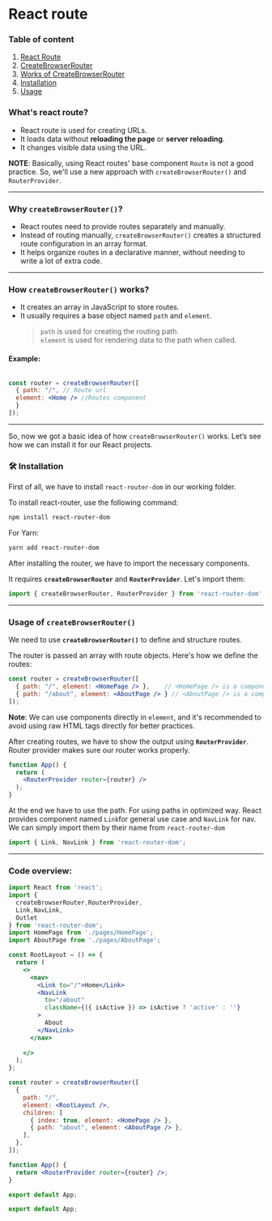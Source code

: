 # React route

### Table of content
1. [React Route](#whats-react-route)
2. [CreateBrowserRouter](#why-createbrowserrouter)
3. [Works of CreateBrowserRouter](#how-createbrowserrouter-works)
4. [Installation](#installation)
5. [Usage](#usage-of-createbrowserrouter)

### What's react route?
- React route is used for creating URLs.
- It loads data without **reloading the page** or **server reloading**.
- It changes visible data using the URL.

**NOTE**: Basically, using React routes' base component `Route` is not a good practice. So, we'll use a new approach with `createBrowserRouter()` and `RouterProvider`.

---

### Why `createBrowserRouter()`?

- React routes need to provide routes separately and manually.
- Instead of routing manually, `createBrowserRouter()` creates a structured route configuration in an array format.
- It helps organize routes in a declarative manner, without needing to write a lot of extra code.

---

### How `createBrowserRouter()` works?

- It creates an array in JavaScript to store routes.
- It usually requires a base object named `path` and `element`.
  > `path` is used for creating the routing path.  
  > `element` is used for rendering data to the path when called.

#### Example:

```jsx

const router = createBrowserRouter([
  { path: "/", // Route url
  element: <Home /> //Routes component
  }
]);

```

---

So, now we got a basic idea of how `createBrowserRouter()` works. Let’s see how we can install it for our React projects.

### 🛠️ Installation

First of all, we have to install `react-router-dom` in our working folder.

To install react-router, use the following command:

```bash
npm install react-router-dom
```

For Yarn:

```bash
yarn add react-router-dom
```

After installing the router, we have to import the necessary components.

It requires **`createBrowserRouter`** and **`RouterProvider`**. Let's import them:

```jsx
import { createBrowserRouter, RouterProvider } from 'react-router-dom';
```

---

### Usage of `createBrowserRouter()`

We need to use **`createBrowserRouter()`** to define and structure routes.

The router is passed an array with route objects. Here's how we define the routes:

```jsx
const router = createBrowserRouter([
  { path: "/", element: <HomePage /> },    // <HomePage /> is a component
  { path: "/about", element: <AboutPage /> } // <AboutPage /> is a component
]);
```

**Note**: We can use components directly in `element`, and it's recommended to avoid using raw HTML tags directly for better practices.

After creating routes, we have to show the output using **`RouterProvider`**.
Router provider makes sure our router works properly.

```jsx
function App() {
  return (
    <RouterProvider router={router} />
  );
}
```
At the end we have to use the path. For using paths in optimized way. 
React provides component named `Link`for general use case and `NavLink` for nav.
We can simply import them by their name from `react-router-dom`

```jsx
import { Link, NavLink } from 'react-router-dom';
```
---

### Code overview:
```jsx
import React from 'react';
import { 
  createBrowserRouter,RouterProvider,
  Link,NavLink,
  Outlet
} from 'react-router-dom';
import HomePage from './pages/HomePage';
import AboutPage from './pages/AboutPage';

const RootLayout = () => {
  return (
    <>
      <nav>
        <Link to="/">Home</Link>
        <NavLink 
          to="/about"
          className={({ isActive }) => isActive ? 'active' : ''}
        >
          About
        </NavLink>
      </nav>
      
    </>
  );
};

const router = createBrowserRouter([
  {
    path: "/",
    element: <RootLayout />,
    children: [
      { index: true, element: <HomePage /> },
      { path: "about", element: <AboutPage /> },
    ],
  },
]);

function App() {
  return <RouterProvider router={router} />;
}

export default App;

export default App;
```


